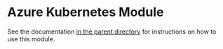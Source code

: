 # Azure Kubernetes Module

See the documentation [in the parent directory](../README.md) for instructions on how to use this module.